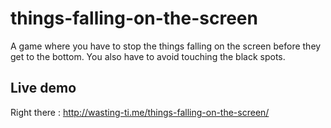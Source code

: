 things-falling-on-the-screen
============================

A game where you have to stop the things falling on the screen before they get to the bottom. You also have to avoid touching the black spots.

## Live demo
Right there : http://wasting-ti.me/things-falling-on-the-screen/

